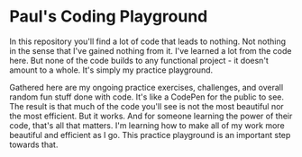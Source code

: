 # Paul's Coding Playground

In this repository you'll find a lot of code that leads to nothing. Not nothing in the sense that I've gained nothing from it. I've learned a lot from the code here. But none of the code builds to any functional project - it doesn't amount to a whole. It's simply my practice playground.

Gathered here are my ongoing practice exercises, challenges, and overall random fun stuff done with code. It's like a CodePen for the public to see. The result is that much of the code you'll see is not the most beautiful nor the most efficient. But it works. And for someone learning the power of their code, that's all that matters. I'm learning how to make all of my work more beautiful and efficient as I go. This practice playground is an important step towards that.
